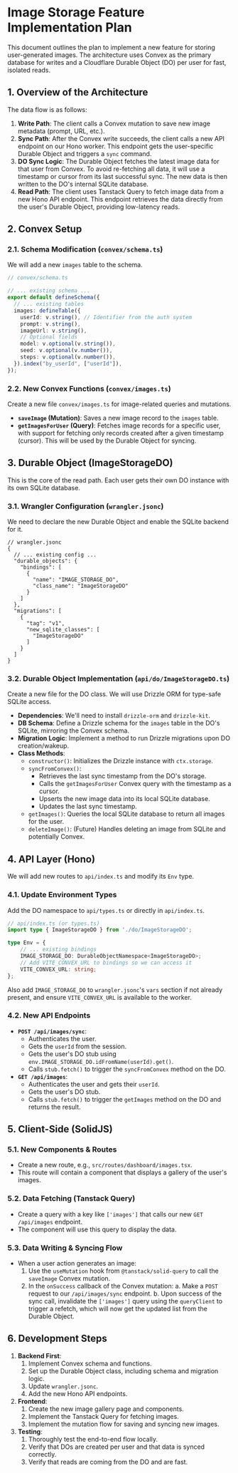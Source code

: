 # Image Storage Feature Implementation Plan

This document outlines the plan to implement a new feature for storing user-generated images. The architecture uses Convex as the primary database for writes and a Cloudflare Durable Object (DO) per user for fast, isolated reads.

## 1. Overview of the Architecture

The data flow is as follows:

1.  **Write Path**: The client calls a Convex mutation to save new image metadata (prompt, URL, etc.).
2.  **Sync Path**: After the Convex write succeeds, the client calls a new API endpoint on our Hono worker. This endpoint gets the user-specific Durable Object and triggers a `sync` command.
3.  **DO Sync Logic**: The Durable Object fetches the latest image data for that user from Convex. To avoid re-fetching all data, it will use a timestamp or cursor from its last successful sync. The new data is then written to the DO's internal SQLite database.
4.  **Read Path**: The client uses Tanstack Query to fetch image data from a new Hono API endpoint. This endpoint retrieves the data directly from the user's Durable Object, providing low-latency reads.

## 2. Convex Setup

### 2.1. Schema Modification (`convex/schema.ts`)

We will add a new `images` table to the schema.

```typescript
// convex/schema.ts

// ... existing schema ...
export default defineSchema({
  // ... existing tables
  images: defineTable({
    userId: v.string(), // Identifier from the auth system
    prompt: v.string(),
    imageUrl: v.string(),
    // Optional fields
    model: v.optional(v.string()),
    seed: v.optional(v.number()),
    steps: v.optional(v.number()),
  }).index("by_userId", ["userId"]),
});
```

### 2.2. New Convex Functions (`convex/images.ts`)

Create a new file `convex/images.ts` for image-related queries and mutations.

-   **`saveImage` (Mutation)**: Saves a new image record to the `images` table.
-   **`getImagesForUser` (Query)**: Fetches image records for a specific user, with support for fetching only records created after a given timestamp (cursor). This will be used by the Durable Object for syncing.

## 3. Durable Object (ImageStorageDO)

This is the core of the read path. Each user gets their own DO instance with its own SQLite database.

### 3.1. Wrangler Configuration (`wrangler.jsonc`)

We need to declare the new Durable Object and enable the SQLite backend for it.

```jsonc
// wrangler.jsonc
{
  // ... existing config ...
  "durable_objects": {
    "bindings": [
      {
        "name": "IMAGE_STORAGE_DO",
        "class_name": "ImageStorageDO"
      }
    ]
  },
  "migrations": [
    {
      "tag": "v1",
      "new_sqlite_classes": [
        "ImageStorageDO"
      ]
    }
  ]
}
```

### 3.2. Durable Object Implementation (`api/do/ImageStorageDO.ts`)

Create a new file for the DO class. We will use Drizzle ORM for type-safe SQLite access.

-   **Dependencies**: We'll need to install `drizzle-orm` and `drizzle-kit`.
-   **DB Schema**: Define a Drizzle schema for the `images` table in the DO's SQLite, mirroring the Convex schema.
-   **Migration Logic**: Implement a method to run Drizzle migrations upon DO creation/wakeup.
-   **Class Methods**:
    -   `constructor()`: Initializes the Drizzle instance with `ctx.storage`.
    -   `syncFromConvex()`:
        -   Retrieves the last sync timestamp from the DO's storage.
        -   Calls the `getImagesForUser` Convex query with the timestamp as a cursor.
        -   Upserts the new image data into its local SQLite database.
        -   Updates the last sync timestamp.
    -   `getImages()`: Queries the local SQLite database to return all images for the user.
    -   `deleteImage()`: (Future) Handles deleting an image from SQLite and potentially Convex.

## 4. API Layer (Hono)

We will add new routes to `api/index.ts` and modify its `Env` type.

### 4.1. Update Environment Types

Add the DO namespace to `api/types.ts` or directly in `api/index.ts`.

```typescript
// api/index.ts (or types.ts)
import type { ImageStorageDO } from './do/ImageStorageDO';

type Env = {
    // ... existing bindings
    IMAGE_STORAGE_DO: DurableObjectNamespace<ImageStorageDO>;
    // Add VITE_CONVEX_URL to bindings so we can access it
    VITE_CONVEX_URL: string;
};
```
Also add `IMAGE_STORAGE_DO` to `wrangler.jsonc`'s `vars` section if not already present, and ensure `VITE_CONVEX_URL` is available to the worker.

### 4.2. New API Endpoints

-   **`POST /api/images/sync`**:
    -   Authenticates the user.
    -   Gets the `userId` from the session.
    -   Gets the user's DO stub using `env.IMAGE_STORAGE_DO.idFromName(userId).get()`.
    -   Calls `stub.fetch()` to trigger the `syncFromConvex` method on the DO.
-   **`GET /api/images`**:
    -   Authenticates the user and gets their `userId`.
    -   Gets the user's DO stub.
    -   Calls `stub.fetch()` to trigger the `getImages` method on the DO and returns the result.

## 5. Client-Side (SolidJS)

### 5.1. New Components & Routes

-   Create a new route, e.g., `src/routes/dashboard/images.tsx`.
-   This route will contain a component that displays a gallery of the user's images.

### 5.2. Data Fetching (Tanstack Query)

-   Create a query with a key like `['images']` that calls our new `GET /api/images` endpoint.
-   The component will use this query to display the data.

### 5.3. Data Writing & Syncing Flow

-   When a user action generates an image:
    1.  Use the `useMutation` hook from `@tanstack/solid-query` to call the `saveImage` Convex mutation.
    2.  In the `onSuccess` callback of the Convex mutation:
        a.  Make a `POST` request to our `/api/images/sync` endpoint.
        b.  Upon success of the sync call, invalidate the `['images']` query using the `queryClient` to trigger a refetch, which will now get the updated list from the Durable Object.

## 6. Development Steps

1.  **Backend First**:
    1.  Implement Convex schema and functions.
    2.  Set up the Durable Object class, including schema and migration logic.
    3.  Update `wrangler.jsonc`.
    4.  Add the new Hono API endpoints.
2.  **Frontend**:
    1.  Create the new image gallery page and components.
    2.  Implement the Tanstack Query for fetching images.
    3.  Implement the mutation flow for saving and syncing new images.
3.  **Testing**:
    1.  Thoroughly test the end-to-end flow locally.
    2.  Verify that DOs are created per user and that data is synced correctly.
    3.  Verify that reads are coming from the DO and are fast. 